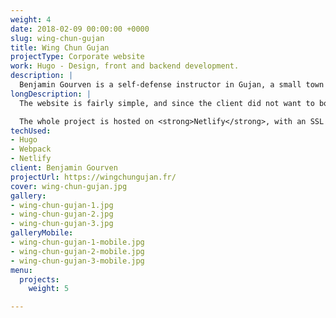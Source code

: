 ```yaml
---
weight: 4
date: 2018-02-09 00:00:00 +0000
slug: wing-chun-gujan
title: Wing Chun Gujan
projectType: Corporate website
work: Hugo - Design, front and backend development.
description: |
  Benjamin Gourven is a self-defense instructor in Gujan, a small town in the south west of France. He wanted a website that would present his activities as well as allow him to showcase a few pictures of his martial arts seminars.
longDescription: |
  The website is fairly simple, and since the client did not want to bother with a tedious admin system, we aggreed to use <strong>Hugo</strong> as a static website generator.

  The whole project is hosted on <strong>Netlify</strong>, with an SSL certificate provided by <strong>Let's Encrypt</strong>, and deploys itself automatically from Github.
techUsed:
- Hugo
- Webpack
- Netlify
client: Benjamin Gourven
projectUrl: https://wingchungujan.fr/
cover: wing-chun-gujan.jpg
gallery:
- wing-chun-gujan-1.jpg
- wing-chun-gujan-2.jpg
- wing-chun-gujan-3.jpg
galleryMobile:
- wing-chun-gujan-1-mobile.jpg
- wing-chun-gujan-2-mobile.jpg
- wing-chun-gujan-3-mobile.jpg
menu:
  projects:
    weight: 5

---
```


